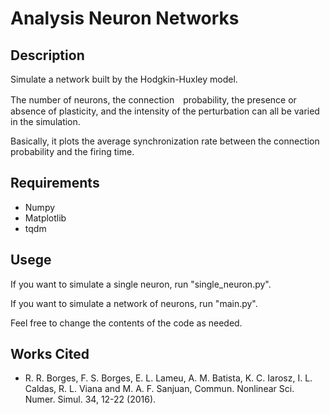 # Analysis Neuron Networks

## Description
Simulate a network built by the Hodgkin-Huxley model.

The number of neurons, the connection　probability, the presence or absence of plasticity, and the intensity of the perturbation can all be varied in the simulation.

Basically, it plots the average synchronization rate between the connection probability and the firing time.

## Requirements
* Numpy
* Matplotlib
* tqdm

## Usege
If you want to simulate a single neuron, run "single_neuron.py".

If you want to simulate a network of neurons, run "main.py".

Feel free to change the contents of the code as needed.

## Works Cited
* R. R. Borges, F. S. Borges, E. L. Lameu, A. M. Batista, K. C. Iarosz, I. L. Caldas, R. L. Viana and M. A. F. Sanjuan, Commun. Nonlinear Sci. Numer. Simul. 34, 12-22 (2016).

